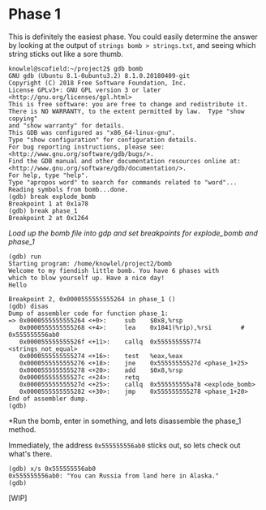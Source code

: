 # Phase 1

This is definitely the easiest phase. You could easily determine the answer by looking at the output of `strings bomb > strings.txt`, and seeing which
string sticks out like a sore thumb.

```console
knowlel@scofield:~/project2$ gdb bomb
GNU gdb (Ubuntu 8.1-0ubuntu3.2) 8.1.0.20180409-git
Copyright (C) 2018 Free Software Foundation, Inc.
License GPLv3+: GNU GPL version 3 or later <http://gnu.org/licenses/gpl.html>
This is free software: you are free to change and redistribute it.
There is NO WARRANTY, to the extent permitted by law.  Type "show copying"
and "show warranty" for details.
This GDB was configured as "x86_64-linux-gnu".
Type "show configuration" for configuration details.
For bug reporting instructions, please see:
<http://www.gnu.org/software/gdb/bugs/>.
Find the GDB manual and other documentation resources online at:
<http://www.gnu.org/software/gdb/documentation/>.
For help, type "help".
Type "apropos word" to search for commands related to "word"...
Reading symbols from bomb...done.
(gdb) break explode_bomb
Breakpoint 1 at 0x1a78
(gdb) break phase_1
Breakpoint 2 at 0x1264
```
*Load up the bomb file into gdp and set breakpoints for explode_bomb and phase_1*

```console
(gdb) run
Starting program: /home/knowlel/project2/bomb 
Welcome to my fiendish little bomb. You have 6 phases with
which to blow yourself up. Have a nice day!
Hello

Breakpoint 2, 0x0000555555555264 in phase_1 ()
(gdb) disas
Dump of assembler code for function phase_1:
=> 0x0000555555555264 <+0>:     sub    $0x8,%rsp
   0x0000555555555268 <+4>:     lea    0x1841(%rip),%rsi        # 0x555555556ab0
   0x000055555555526f <+11>:    callq  0x555555555774 <strings_not_equal>
   0x0000555555555274 <+16>:    test   %eax,%eax
   0x0000555555555276 <+18>:    jne    0x55555555527d <phase_1+25>
   0x0000555555555278 <+20>:    add    $0x8,%rsp
   0x000055555555527c <+24>:    retq   
   0x000055555555527d <+25>:    callq  0x555555555a78 <explode_bomb>
   0x0000555555555282 <+30>:    jmp    0x555555555278 <phase_1+20>
End of assembler dump.
(gdb)
```
*Run the bomb, enter in something, and lets disassemble the phase_1 method.

Immediately, the address `0x555555556ab0` sticks out, so lets check out what's there.

```console
(gdb) x/s 0x555555556ab0
0x555555556ab0: "You can Russia from land here in Alaska."
(gdb) 
```

[WIP]
